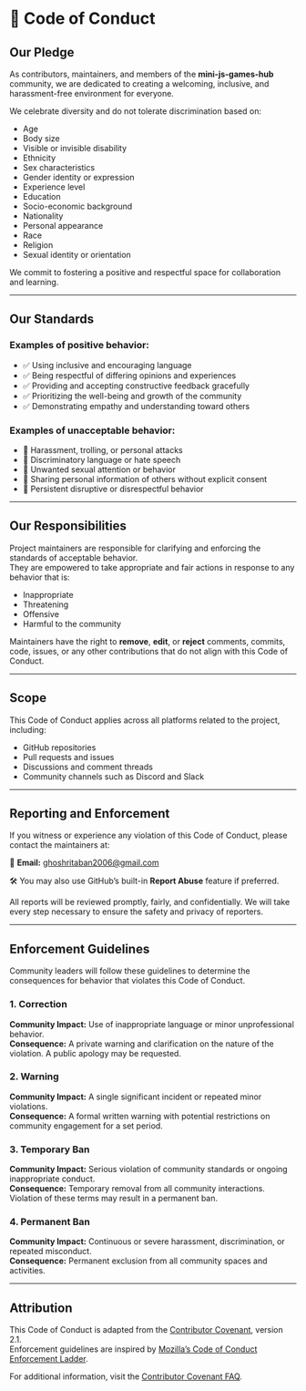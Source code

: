 # 📜 Code of Conduct

## Our Pledge

As contributors, maintainers, and members of the **mini-js-games-hub** community, we are dedicated to creating a welcoming, inclusive, and harassment-free environment for everyone.  

We celebrate diversity and do not tolerate discrimination based on:

- Age  
- Body size  
- Visible or invisible disability  
- Ethnicity  
- Sex characteristics  
- Gender identity or expression  
- Experience level  
- Education  
- Socio-economic background  
- Nationality  
- Personal appearance  
- Race  
- Religion  
- Sexual identity or orientation  

We commit to fostering a positive and respectful space for collaboration and learning.

---

## Our Standards

### Examples of positive behavior:
- ✅ Using inclusive and encouraging language  
- ✅ Being respectful of differing opinions and experiences  
- ✅ Providing and accepting constructive feedback gracefully  
- ✅ Prioritizing the well-being and growth of the community  
- ✅ Demonstrating empathy and understanding toward others  

### Examples of unacceptable behavior:
- 🚫 Harassment, trolling, or personal attacks  
- 🚫 Discriminatory language or hate speech  
- 🚫 Unwanted sexual attention or behavior  
- 🚫 Sharing personal information of others without explicit consent  
- 🚫 Persistent disruptive or disrespectful behavior  

---

## Our Responsibilities

Project maintainers are responsible for clarifying and enforcing the standards of acceptable behavior.  
They are empowered to take appropriate and fair actions in response to any behavior that is:

- Inappropriate  
- Threatening  
- Offensive  
- Harmful to the community  

Maintainers have the right to **remove**, **edit**, or **reject** comments, commits, code, issues, or any other contributions that do not align with this Code of Conduct.

---

## Scope

This Code of Conduct applies across all platforms related to the project, including:

- GitHub repositories  
- Pull requests and issues  
- Discussions and comment threads  
- Community channels such as Discord and Slack  

---

## Reporting and Enforcement

If you witness or experience any violation of this Code of Conduct, please contact the maintainers at:

📧 **Email:** ghoshritaban2006@gmail.com  

🛠️ You may also use GitHub’s built-in **Report Abuse** feature if preferred.  

All reports will be reviewed promptly, fairly, and confidentially. We will take every step necessary to ensure the safety and privacy of reporters.

---

## Enforcement Guidelines

Community leaders will follow these guidelines to determine the consequences for behavior that violates this Code of Conduct.

### 1. Correction  
**Community Impact:** Use of inappropriate language or minor unprofessional behavior.  
**Consequence:** A private warning and clarification on the nature of the violation. A public apology may be requested.

### 2. Warning  
**Community Impact:** A single significant incident or repeated minor violations.  
**Consequence:** A formal written warning with potential restrictions on community engagement for a set period.

### 3. Temporary Ban  
**Community Impact:** Serious violation of community standards or ongoing inappropriate conduct.  
**Consequence:** Temporary removal from all community interactions. Violation of these terms may result in a permanent ban.

### 4. Permanent Ban  
**Community Impact:** Continuous or severe harassment, discrimination, or repeated misconduct.  
**Consequence:** Permanent exclusion from all community spaces and activities.

---

## Attribution

This Code of Conduct is adapted from the [Contributor Covenant](https://www.contributor-covenant.org/version/2/1/code_of_conduct.html), version 2.1.  
Enforcement guidelines are inspired by [Mozilla’s Code of Conduct Enforcement Ladder](https://github.com/mozilla/diversity).  

For additional information, visit the [Contributor Covenant FAQ](https://www.contributor-covenant.org/faq).

